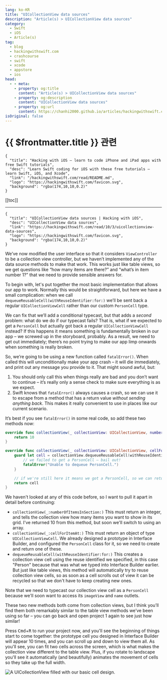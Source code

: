 ```yaml
---
lang: ko-KR
title: "UICollectionView data sources"
description: "Article(s) > UICollectionView data sources"
category:
  - Swift
  - iOS
  - Article(s)
tag: 
  - blog
  - hackingwithswift.com
  - crashcourse
  - swift
  - xcode
  - appstore
  - ios  
head:
  - - meta:
    - property: og:title
      content: "Article(s) > UICollectionView data sources"
    - property: og:description
      content: "UICollectionView data sources"
    - property: og:url
      content: https://chanhi2000.github.io/articles/hackingwithswift.com/read/10/03-uicollectionview-data-sources.html
isOriginal: false
---
```


# {{ $frontmatter.title }} 관련

```component VPCard
{
  "title": "Hacking with iOS – learn to code iPhone and iPad apps with free Swift tutorials",
  "desc": "Learn Swift coding for iOS with these free tutorials – learn Swift, iOS, and Xcode",
  "link": "/hackingwithswift.com/read/README.md",
  "logo": "https://hackingwithswift.com/favicon.svg",
  "background": "rgba(174,10,10,0.2)"
}
```

[[toc]]

---

```component VPCard
{
  "title": "UICollectionView data sources | Hacking with iOS",
  "desc": "UICollectionView data sources",
  "link": "https://hackingwithswift.com/read/10/3/uicollectionview-data-sources",
  "logo": "https://hackingwithswift.com/favicon.svg",
  "background": "rgba(174,10,10,0.2)"
}
```

<VidStack src="youtube/JideUGciPiE" />

We’ve now modified the user interface so that it considers `ViewController` to be a collection view controller, but we haven’t implemented any of the data source methods to make that work. This works just like table views, so we get questions like “how many items are there?” and “what’s in item number 1?” that we need to provide sensible answers for.

To begin with, let's put together the most basic implementation that allows our app to work. Normally this would be straightforward, but here we have a small complication: when we call `dequeueReusableCell(withReuseIdentifier:for:)` we’ll be sent back a regular `UICollectionViewCell` rather than our custom `PersonCell` type. 

We can fix that we’ll add a conditional typecast, but that adds a *second* problem: what do we do if our typecast fails? That is, what if we expected to get a `PersonCell` but actually got back a regular `UICollectionViewCell` instead? If this happens it means something is fundamentally broken in our app – we screwed up in the storyboard, probably. As a result, we need to get out immediately; there’s no point trying to make our app limp onwards when something is really broken.

So, we’re going to be using a new function called `fatalError()`. When called this will unconditionally make your app crash – it will die immediately, and print out any message you provide to it. That might sound awful, but:

1. You should only call this when things really are bad and you don’t want to continue – it’s really only a sense check to make sure everything is as we expect.
2. Swift knows that `fatalError()` always causes a crash, so we can use it to escape from a method that has a return value *without sending anything back*. This makes it really convenient to use in places like our current scenario.

It’s best if you see `fatalError()` in some real code, so add these two methods now:

```swift
override func collectionView(_ collectionView: UICollectionView, numberOfItemsInSection section: Int) -> Int {
    return 10
}

override func collectionView(_ collectionView: UICollectionView, cellForItemAt indexPath: IndexPath) -> UICollectionViewCell {
    guard let cell = collectionView.dequeueReusableCell(withReuseIdentifier: "Person", for: indexPath) as? PersonCell else {
        // we failed to get a PersonCell – bail out!
        fatalError("Unable to dequeue PersonCell.")
    }

    // if we're still here it means we got a PersonCell, so we can return it
    return cell
}
```

We haven't looked at any of this code before, so I want to pull it apart in detail before continuing:

- `collectionView(_:numberOfItemsInSection:)` This must return an integer, and tells the collection view how many items you want to show in its grid. I've returned 10 from this method, but soon we'll switch to using an array.
- `collectionView(_:cellForItemAt:)` This must return an object of type `UICollectionViewCell`. We already designed a prototype in Interface Builder, and configured the `PersonCell` class for it, so we need to create and return one of these.
- `dequeueReusableCell(withReuseIdentifier:for:)` This creates a collection view cell using the reuse identified we specified, in this case "Person" because that was what we typed into Interface Builder earlier. But just like table views, this method will automatically try to reuse collection view cells, so as soon as a cell scrolls out of view it can be recycled so that we don't have to keep creating new ones.

Note that we need to typecast our collection view cell as a `PersonCell` because we'll soon want to access its `imageView` and `name` outlets.

These two new methods both come from collection views, but I think you’ll find them both remarkably similar to the table view methods we’ve been using so far – you can go back and open project 1 again to see just how similar!

Press <kbd>Cmd</kbd>+<kbd>R</kbd> to run your project now, and you'll see the beginning of things start to come together: the prototype cell you designed in Interface Builder will appear 10 times, and you can scroll up and down to view them all. As you'll see, you can fit two cells across the screen, which is what makes the collection view different to the table view. Plus, if you rotate to landscape you'll see it automatically (and beautifully) animates the movement of cells so they take up the full width.

![A UICollectionView filled with our basic cell design.](https://hackingwithswift.com/img/books/hws/10-4@2x.png)

